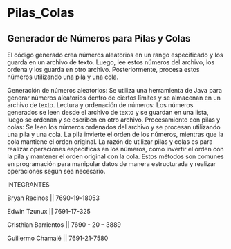 # Pilas_Colas
## Generador de Números para Pilas y Colas

El código generado crea números aleatorios en un rango especificado y los guarda en un archivo de texto. Luego, lee estos números del archivo, los ordena y los guarda en otro archivo. Posteriormente, procesa estos números utilizando una pila y una cola.

Generación de números aleatorios:
Se utiliza una herramienta de Java para generar números aleatorios dentro de ciertos límites y se almacenan en un archivo de texto.
Lectura y ordenación de números:
Los números generados se leen desde el archivo de texto y se guardan en una lista, luego se ordenan y se escriben en otro archivo.
Procesamiento con pilas y colas:
Se leen los números ordenados del archivo y se procesan utilizando una pila y una cola.
La pila invierte el orden de los números, mientras que la cola mantiene el orden original.
La razón de utilizar pilas y colas es para realizar operaciones específicas en los números, como invertir el orden con la pila y mantener el orden original con la cola. Estos métodos son comunes en programación para manipular datos de manera estructurada y realizar operaciones según sea necesario.

INTEGRANTES 

Bryan Recinos || 7690-19-18053

Edwin Tzunux || 7691-17-325

Cristhian Barrientos || 7690 - 20 – 3889

Guillermo Chamalé || 7691-21-7580
